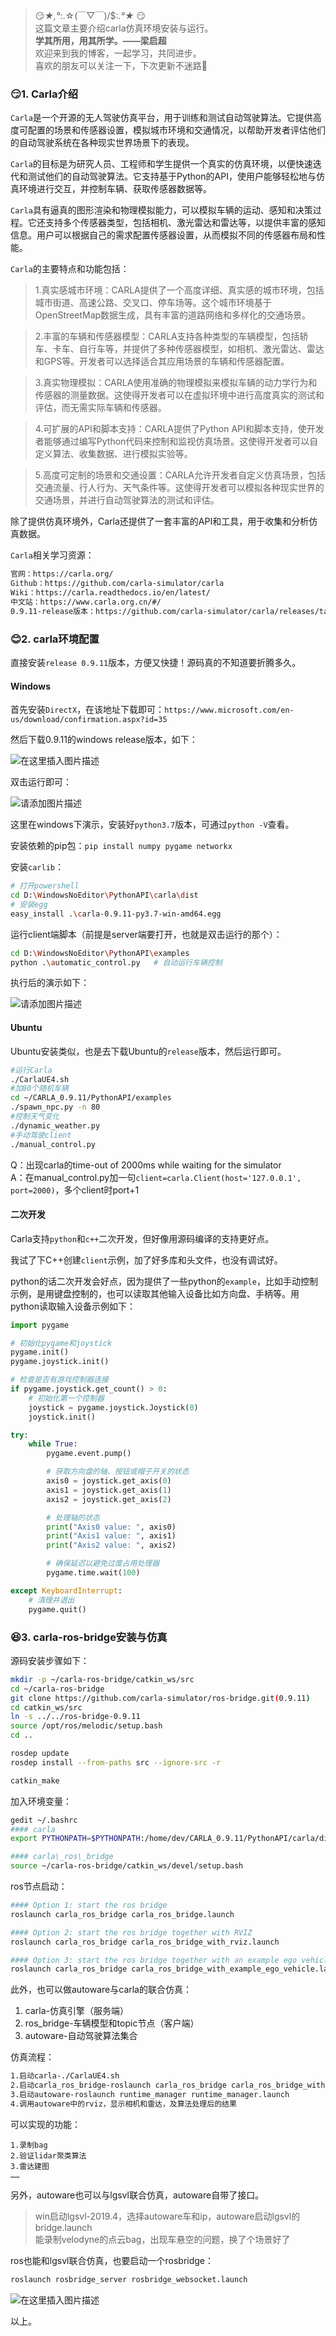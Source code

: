 > 😏*★,°*:.☆(￣▽￣)/$:*.°★* 😏  
>  这篇文章主要介绍carla仿真环境安装与运行。  
>  **学其所用，用其所学。——梁启超**  
>  欢迎来到我的博客，一起学习，共同进步。  
>  喜欢的朋友可以关注一下，下次更新不迷路🥞

### 😏1. Carla介绍

`Carla`是一个开源的无人驾驶仿真平台，用于训练和测试自动驾驶算法。它提供高度可配置的场景和传感器设置，模拟城市环境和交通情况，以帮助开发者评估他们的自动驾驶系统在各种现实世界场景下的表现。


`Carla`的目标是为研究人员、工程师和学生提供一个真实的仿真环境，以便快速迭代和测试他们的自动驾驶算法。它支持基于Python的API，使用户能够轻松地与仿真环境进行交互，并控制车辆、获取传感器数据等。


`Carla`具有逼真的图形渲染和物理模拟能力，可以模拟车辆的运动、感知和决策过程。它还支持多个传感器类型，包括相机、激光雷达和雷达等，以提供丰富的感知信息。用户可以根据自己的需求配置传感器设置，从而模拟不同的传感器布局和性能。


`Carla`的主要特点和功能包括：


> 1.真实感城市环境：CARLA提供了一个高度详细、真实感的城市环境，包括城市街道、高速公路、交叉口、停车场等。这个城市环境基于OpenStreetMap数据生成，具有丰富的道路网络和多样化的交通场景。

> 2.丰富的车辆和传感器模型：CARLA支持各种类型的车辆模型，包括轿车、卡车、自行车等，并提供了多种传感器模型，如相机、激光雷达、雷达和GPS等。开发者可以选择适合其应用场景的车辆和传感器配置。

> 3.真实物理模拟：CARLA使用准确的物理模拟来模拟车辆的动力学行为和传感器的测量数据。这使得开发者可以在虚拟环境中进行高度真实的测试和评估，而无需实际车辆和传感器。

> 4.可扩展的API和脚本支持：CARLA提供了Python API和脚本支持，使开发者能够通过编写Python代码来控制和监视仿真场景。这使得开发者可以自定义算法、收集数据、进行模拟实验等。

> 5.高度可定制的场景和交通设置：CARLA允许开发者自定义仿真场景，包括交通流量、行人行为、天气条件等。这使得开发者可以模拟各种现实世界的交通场景，并进行自动驾驶算法的测试和评估。

除了提供仿真环境外，Carla还提供了一套丰富的API和工具，用于收集和分析仿真数据。


`Carla`相关学习资源：



```bash
官网：https://carla.org/
Github：https://github.com/carla-simulator/carla
Wiki：https://carla.readthedocs.io/en/latest/
中文站：https://www.carla.org.cn/#/
0.9.11-release版本：https://github.com/carla-simulator/carla/releases/tag/0.9.11

```

### 😊2. carla环境配置


直接安装`release 0.9.11`版本，方便又快捷！源码真的不知道要折腾多久。


#### Windows


首先安装`DirectX`，在该地址下载即可：`https://www.microsoft.com/en-us/download/confirmation.aspx?id=35`


然后下载0.9.11的windows release版本，如下：


![在这里插入图片描述](https://img-blog.csdnimg.cn/358eab274bd24cb4ba1794da99dce82b.png)


双击运行即可：


![请添加图片描述](https://img-blog.csdnimg.cn/4c7bd28141a14ee0a1ae2cedd6edc288.png)


这里在windows下演示，安装好`python3.7`版本，可通过`python -V`查看。


安装依赖的pip包：`pip install numpy pygame networkx`


安装`carlib`：



```bash
# 打开powershell
cd D:\WindowsNoEditor\PythonAPI\carla\dist
# 安装egg
easy_install .\carla-0.9.11-py3.7-win-amd64.egg

```

运行client端脚本（前提是server端要打开，也就是双击运行的那个）：



```bash
cd D:\WindowsNoEditor\PythonAPI\examples
python .\automatic_control.py	# 自动运行车辆控制

```

执行后的演示如下：


![请添加图片描述](https://img-blog.csdnimg.cn/7eee02e11cfc48f8b601b853e5494ae2.png)


#### Ubuntu


Ubuntu安装类似，也是去下载Ubuntu的`release`版本，然后运行即可。



```bash
#运行Carla
./CarlaUE4.sh
#加80个随机车辆
cd ~/CARLA_0.9.11/PythonAPI/examples
./spawn_npc.py -n 80
#控制天气变化
./dynamic_weather.py
#手动驾驶client
./manual_control.py

```

Q：出现carla的time-out of 2000ms while waiting for the simulator  
 A：在manual\_control.py加一句`client=carla.Client(host='127.0.0.1', port=2000)`，多个client时port+1


#### 二次开发


Carla支持`python`和`c++`二次开发，但好像用源码编译的支持更好点。


我试了下C++创建`client`示例，加了好多库和头文件，也没有调试好。


python的话二次开发会好点，因为提供了一些python的`example`，比如手动控制示例，是用键盘控制的，也可以读取其他输入设备比如方向盘、手柄等。用python读取输入设备示例如下：



```py
import pygame

# 初始化pygame和joystick
pygame.init()
pygame.joystick.init()

# 检查是否有游戏控制器连接
if pygame.joystick.get_count() > 0:
    # 初始化第一个控制器
    joystick = pygame.joystick.Joystick(0)
    joystick.init()

try:
    while True:
        pygame.event.pump()

        # 获取方向盘的轴、按钮或帽子开关的状态
        axis0 = joystick.get_axis(0)
        axis1 = joystick.get_axis(1)
        axis2 = joystick.get_axis(2)

        # 处理轴的状态
        print("Axis0 value: ", axis0)
        print("Axis1 value: ", axis1)
        print("Axis2 value: ", axis2)

        # 确保延迟以避免过度占用处理器
        pygame.time.wait(100)

except KeyboardInterrupt:
    # 清理并退出
    pygame.quit()

```

### 😆3. carla-ros-bridge安装与仿真


源码安装步骤如下：



```sh
mkdir -p ~/carla-ros-bridge/catkin_ws/src
cd ~/carla-ros-bridge
git clone https://github.com/carla-simulator/ros-bridge.git(0.9.11)
cd catkin_ws/src
ln -s ../../ros-bridge-0.9.11
source /opt/ros/melodic/setup.bash
cd ..

rosdep update
rosdep install --from-paths src --ignore-src -r

catkin_make

```

加入环境变量：



```sh
gedit ~/.bashrc
#### carla
export PYTHONPATH=$PYTHONPATH:/home/dev/CARLA_0.9.11/PythonAPI/carla/dist/carla-0.9.11-py2.7-linux-x86_64.egg

#### carla\_ros\_bridge
source ~/carla-ros-bridge/catkin_ws/devel/setup.bash

```

ros节点启动：



```sh
#### Option 1: start the ros bridge
roslaunch carla_ros_bridge carla_ros_bridge.launch

#### Option 2: start the ros bridge together with RVIZ
roslaunch carla_ros_bridge carla_ros_bridge_with_rviz.launch

#### Option 3: start the ros bridge together with an example ego vehicle
roslaunch carla_ros_bridge carla_ros_bridge_with_example_ego_vehicle.launch

```

此外，也可以做autoware与carla的联合仿真：


1. carla-仿真引擎（服务端）
2. ros\_bridge-车辆模型和topic节点（客户端）
3. autoware-自动驾驶算法集合


仿真流程：



```sh
1.启动carla-./CarlaUE4.sh 
2.启动carla_ros_bridge-roslaunch carla_ros_bridge carla_ros_bridge_with_example_ego_vehicle.launch
3.启动autoware-roslaunch runtime_manager runtime_manager.launch
4.调用autoware中的rviz，显示相机和雷达，及算法处理后的结果

```

可以实现的功能：



```
1.录制bag
2.验证lidar聚类算法
3.雷达建图
……

```

另外，autoware也可以与lgsvl联合仿真，autoware自带了接口。


> win启动lgsvl-2019.4，选择autoware车和ip，autoware启动lgsvl的bridge.launch  
>  能录制velodyne的点云bag，出现车悬空的问题，换了个场景好了


ros也能和lgsvl联合仿真，也要启动一个rosbridge：



```sh
roslaunch rosbridge_server rosbridge_websocket.launch

```

![在这里插入图片描述](https://img-blog.csdnimg.cn/6567c240f1b5443ab60e194d3ffe3803.png)


以上。





